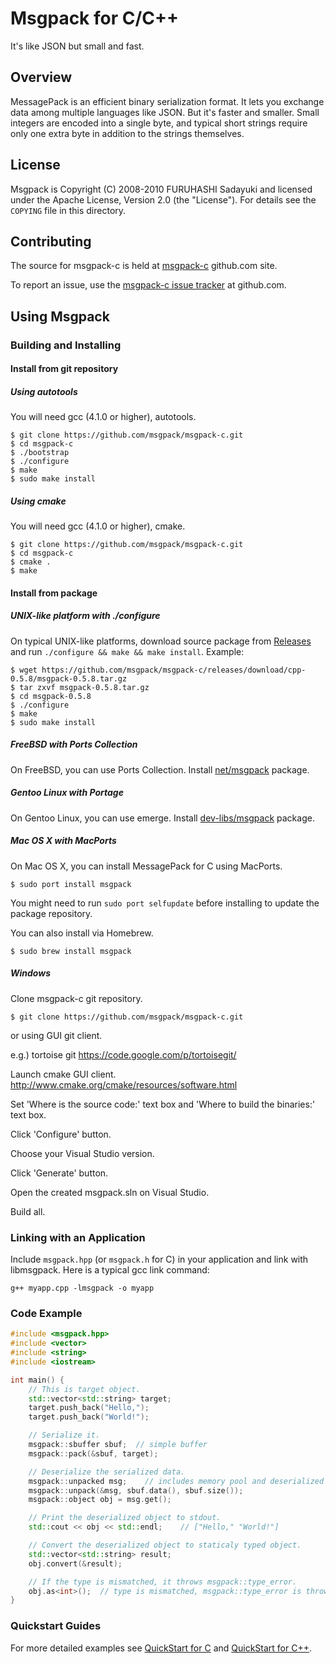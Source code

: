 # Msgpack for C/C++

It's like JSON but small and fast.


## Overview

MessagePack is an efficient binary serialization format. It lets you exchange data among multiple languages like JSON. But it's faster and smaller. Small integers are encoded into a single byte, and typical short strings require only one extra byte in addition to the strings themselves.


## License

Msgpack is Copyright (C) 2008-2010 FURUHASHI Sadayuki and licensed under the Apache License, Version 2.0 (the "License"). For details see the `COPYING` file in this directory.


## Contributing

The source for msgpack-c is held at [msgpack-c](https://github.com/msgpack/msgpack-c) github.com site.

To report an issue, use the [msgpack-c issue tracker](https://github.com/msgpack/msgpack-c/issues) at github.com.


## Using Msgpack

### Building and Installing

#### Install from git repository

##### Using autotools
You will need gcc (4.1.0 or higher), autotools.

```
$ git clone https://github.com/msgpack/msgpack-c.git
$ cd msgpack-c
$ ./bootstrap
$ ./configure
$ make
$ sudo make install
```

##### Using cmake
You will need gcc (4.1.0 or higher), cmake.

```
$ git clone https://github.com/msgpack/msgpack-c.git
$ cd msgpack-c
$ cmake .
$ make
```

#### Install from package

##### UNIX-like platform with ./configure

On typical UNIX-like platforms, download source package from [Releases](https://github.com/msgpack/msgpack-c/releases) and run `./configure && make && make install`. Example:

```
$ wget https://github.com/msgpack/msgpack-c/releases/download/cpp-0.5.8/msgpack-0.5.8.tar.gz
$ tar zxvf msgpack-0.5.8.tar.gz
$ cd msgpack-0.5.8
$ ./configure
$ make
$ sudo make install
```

##### FreeBSD with Ports Collection

On FreeBSD, you can use Ports Collection. Install [net/msgpack](http://www.freebsd.org/cgi/cvsweb.cgi/ports/devel/msgpack/) package.

##### Gentoo Linux with Portage

On Gentoo Linux, you can use emerge. Install [dev-libs/msgpack](http://gentoo-portage.com/dev-libs/msgpack) package.

##### Mac OS X with MacPorts

On Mac OS X, you can install MessagePack for C using MacPorts.

```
$ sudo port install msgpack
```

You might need to run `sudo port selfupdate` before installing to update the package repository.

You can also install via Homebrew.

```
$ sudo brew install msgpack
```


##### Windows

Clone msgpack-c git repository.

```
$ git clone https://github.com/msgpack/msgpack-c.git
```

or using GUI git client. 

e.g.) tortoise git https://code.google.com/p/tortoisegit/

Launch cmake GUI client. http://www.cmake.org/cmake/resources/software.html

Set 'Where is the source code:' text box and 'Where to build the binaries:' text box.

Click 'Configure' button.

Choose your Visual Studio version.

Click 'Generate' button.

Open the created msgpack.sln on Visual Studio.

Build all.

### Linking with an Application

Include `msgpack.hpp` (or `msgpack.h` for C) in your application and link with libmsgpack. Here is a typical gcc link command:

    g++ myapp.cpp -lmsgpack -o myapp


### Code Example
```CPP
#include <msgpack.hpp>
#include <vector>
#include <string>
#include <iostream>

int main() {
    // This is target object.
    std::vector<std::string> target;
    target.push_back("Hello,");
    target.push_back("World!");

    // Serialize it.
    msgpack::sbuffer sbuf;  // simple buffer
    msgpack::pack(&sbuf, target);

    // Deserialize the serialized data.
    msgpack::unpacked msg;    // includes memory pool and deserialized object
    msgpack::unpack(&msg, sbuf.data(), sbuf.size());
    msgpack::object obj = msg.get();

    // Print the deserialized object to stdout.
    std::cout << obj << std::endl;    // ["Hello," "World!"]

    // Convert the deserialized object to staticaly typed object.
    std::vector<std::string> result;
    obj.convert(&result);

    // If the type is mismatched, it throws msgpack::type_error.
    obj.as<int>();  // type is mismatched, msgpack::type_error is thrown
}
```
### Quickstart Guides

For more detailed examples see [QuickStart for C](QUICKSTART-C.md) and [QuickStart for C++](QUICKSTART-CPP.md).
